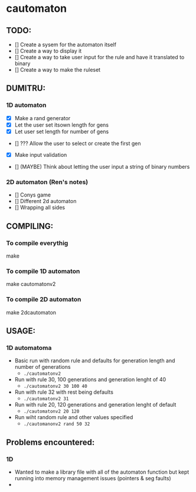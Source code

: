 # cautomaton

## TODO:  
- [] Create a sysem for the automaton itself
- [] Create a way to display it
- [] Create a way to take user input for the rule and have it translated to binary
- [] Create a way to make the ruleset


## DUMITRU:
### 1D automaton
- [x] Make a rand generator
- [x] Let the user set itsown length for gens
- [x] Let user set length for number of gens
- [] ??? Allow the user to select or create the first gen 
- [X] Make input validation
- [] (MAYBE) Think about letting the user input a string of binary numbers
### 2D automaton (Ren's notes)
- [] Conys game
- [] Different 2d automaton
- [] Wrapping all sides

## COMPILING:
### To compile everythig
make
### To compile 1D automaton
make cautomatonv2
### To compile 2D automaton
make 2dcautomaton

## USAGE:
### 1D automatoma
- Basic run with random rule and defaults for generation length and number of generations
    - `./cautomatonv2`
- Run with rule 30, 100 generations and generation lenght of 40
    - `./cautomatonv2 30 100 40`
- Run with rule 32 with rest being defaults 
    - `./cautomatonv2 31`
- Run with rule 20, 120 generations and generation lenght of default
    - `./cautomatonv2 20 120`
- Run wiht random rule and other values specified
    - `./cautomanonv2 rand 50 32`


## Problems encountered:
### 1D
- Wanted to make a library file with all of the automaton function but kept running into memory management issues (pointers & seg faults)
- 



 

